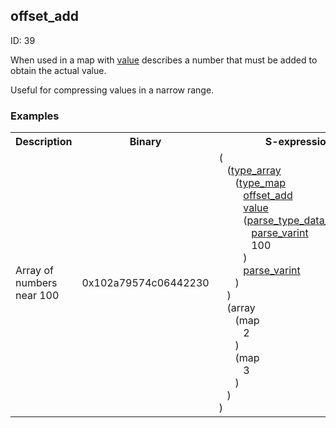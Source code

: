 ## offset_add

ID: 39

When used in a map with [value](./value.md) describes a number that must be added to obtain the actual value.

Useful for compressing values in a narrow range.

### Examples

<table><tr><th>Description</th><th>Binary</th><th>S-expression</th><th>Unpacked</th></tr><tr><td>Array of numbers near 100</td><td>0x102a79574c06442230</td><td>(<br>&nbsp;&nbsp;&nbsp;(<a href="./type_array.md">type_array</a> <br>&nbsp;&nbsp;&nbsp;&nbsp;&nbsp;&nbsp;(<a href="./type_map.md">type_map</a> <br>&nbsp;&nbsp;&nbsp;&nbsp;&nbsp;&nbsp;&nbsp;&nbsp;&nbsp;<a href="./offset_add.md">offset_add</a> <br>&nbsp;&nbsp;&nbsp;&nbsp;&nbsp;&nbsp;&nbsp;&nbsp;&nbsp;<a href="./value.md">value</a> <br>&nbsp;&nbsp;&nbsp;&nbsp;&nbsp;&nbsp;&nbsp;&nbsp;&nbsp;(<a href="./parse_type_data_immediate.md">parse_type_data_immediate</a><br>&nbsp;&nbsp;&nbsp;&nbsp;&nbsp;&nbsp;&nbsp;&nbsp;&nbsp;&nbsp;&nbsp;&nbsp;<a href="./parse_varint.md">parse_varint</a> <br>&nbsp;&nbsp;&nbsp;&nbsp;&nbsp;&nbsp;&nbsp;&nbsp;&nbsp;&nbsp;&nbsp;&nbsp;100<br>&nbsp;&nbsp;&nbsp;&nbsp;&nbsp;&nbsp;&nbsp;&nbsp;&nbsp;) <br>&nbsp;&nbsp;&nbsp;&nbsp;&nbsp;&nbsp;&nbsp;&nbsp;&nbsp;<a href="./parse_varint.md">parse_varint</a><br>&nbsp;&nbsp;&nbsp;&nbsp;&nbsp;&nbsp;)<br>&nbsp;&nbsp;&nbsp;) <br>&nbsp;&nbsp;&nbsp;(array <br>&nbsp;&nbsp;&nbsp;&nbsp;&nbsp;&nbsp;(map <br>&nbsp;&nbsp;&nbsp;&nbsp;&nbsp;&nbsp;&nbsp;&nbsp;&nbsp;2<br>&nbsp;&nbsp;&nbsp;&nbsp;&nbsp;&nbsp;) <br>&nbsp;&nbsp;&nbsp;&nbsp;&nbsp;&nbsp;(map <br>&nbsp;&nbsp;&nbsp;&nbsp;&nbsp;&nbsp;&nbsp;&nbsp;&nbsp;3<br>&nbsp;&nbsp;&nbsp;&nbsp;&nbsp;&nbsp;)<br>&nbsp;&nbsp;&nbsp;)<br>)</td><td><pre>[
  102,
  103
]</pre></td></table>